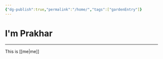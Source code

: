 ```yaml
---
{"dg-publish":true,"permalink":"/home/","tags":["gardenEntry"]}
---
```


# I'm Prakhar
---
This is [[me\|me]] 